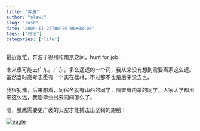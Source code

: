 ```yaml
---
title: "奔波"
author: "alswl"
slug: "rush"
date: "2009-11-27T00:00:00+08:00"
tags: ["日记"]
categories: ["life"]
---
```


最近很忙，奔波于徐州和南京之间，hunt for job.

未来很可能去广东。广东，多么遥远的一个词，我从来没有想到需要离家这么远。虽然当时高考志愿有一个实在桂林，不过那不也是后来没去么。

我很犹豫，后来想着，同宿舍就有山西的同学，隔壁有内蒙的同学，人家大学都出来这么远，我刚毕业出去闯闯怎么了。

嗯，雏鹰需要更广袤的天空才能搏击出坚韧的翅膀！

[![eagle](https://4ocf5n.dijingchao.com/upload_dropbox/200911/eagle.jpg)](https://4ocf5n.dijingchao.com/2009/11/eagle.jpg)

